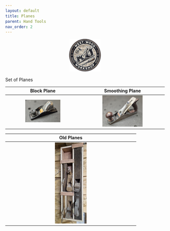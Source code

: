 ```yaml
---
layout: default
title: Planes
parent: Hand Tools
nav_order: 2
---
```


<p align="center"> <img src="../media/www_logo.png" width="20%" height="20%"/> </p>

Set of Planes


|                                                         Block Plane                                                          |                                                           Smoothing Plane                                                            |
|:----------------------------------------------------------------------------------------------------------------------------:|:------------------------------------------------------------------------------------------------------------------------------------:|
| [<img alt="image" height="50%" src="/media/Block_Plane.jpg" width="50%"/>](https://garlatti.github.io/media/Block_Plane.jpg) | [<img alt="image" height="50%" src="/media/Smoothing_Plane.jpg" width="50%"/>](https://garlatti.github.io/media/Smoothing_Plane.jpg) |


|                                                              Old Planes                                                              |
|:------------------------------------------------------------------------------------------------------------------------------------:|
| [<img alt="image" height="25%" src="/media/Old_Hand_Planes.jpg" width="25%"/>](https://garlatti.github.io/media/Old_Hand_Planes.jpg) |  